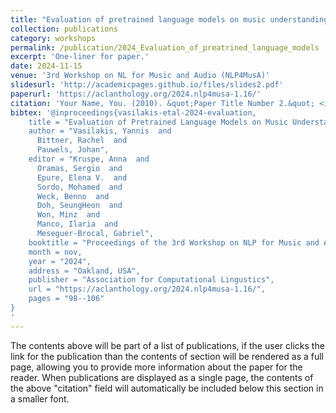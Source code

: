 ```yaml
---
title: "Evaluation of pretrained language models on music understanding"
collection: publications
category: workshops
permalink: /publication/2024_Evaluation_of_preatrined_language_models
excerpt: 'One-liner for paper.'
date: 2024-11-15
venue: '3rd Workshop on NL for Music and Audio (NLP4MusA)'
slidesurl: 'http://academicpages.github.io/files/slides2.pdf'
paperurl: 'https://aclanthology.org/2024.nlp4musa-1.16/'
citation: 'Your Name, You. (2010). &quot;Paper Title Number 2.&quot; <i>Journal 1</i>. 1(2).'
bibtex: '@inproceedings{vasilakis-etal-2024-evaluation,
    title = "Evaluation of Pretrained Language Models on Music Understanding",
    author = "Vasilakis, Yannis  and
      Bittner, Rachel  and
      Pauwels, Johan",
    editor = "Kruspe, Anna  and
      Oramas, Sergio  and
      Epure, Elena V.  and
      Sordo, Mohamed  and
      Weck, Benno  and
      Doh, SeungHeon  and
      Won, Minz  and
      Manco, Ilaria  and
      Meseguer-Brocal, Gabriel",
    booktitle = "Proceedings of the 3rd Workshop on NLP for Music and Audio (NLP4MusA)",
    month = nov,
    year = "2024",
    address = "Oakland, USA",
    publisher = "Association for Computational Lingustics",
    url = "https://aclanthology.org/2024.nlp4musa-1.16/",
    pages = "98--106"
}
'
---
```


The contents above will be part of a list of publications, if the user clicks the link for the publication than the contents of section will be rendered as a full page, allowing you to provide more information about the paper for the reader. When publications are displayed as a single page, the contents of the above "citation" field will automatically be included below this section in a smaller font.